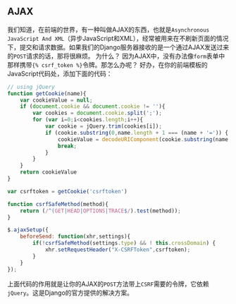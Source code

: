 ## AJAX

我们知道，在前端的世界，有一种叫做AJAX的东西，也就是`Asynchronous JavaScript And XML`（异步JavaScript和XML），经常被用来在不刷新页面的情况下，提交和请求数据。如果我们的Django服务器接收的是一个通过AJAX发送过来的`POST`请求的话，那将很麻烦。
为什么？ 因为AJAX中，没有办法像`form`表单中那样携带`{% csrf_token %}`令牌。那怎么办呢？
好办，在你的前端模板的JavaScript代码处，添加下面的代码：
```javascript
// using jQuery
function getCookie(name){
    var cookieValue = null;
    if (document.cookie && document.cookie != ''){
        var cookies = document.cookie.split(';');
        for (var i=0;i<cookies.length;i++){
            var cookie = jQuery.trim(cookies[i]);
            if (cookie.substring(0,name.length + 1 === (name + '=')) {
                cookieValue = decodeURIComponent(cookie.substring(name.length + 1));
                break;
            }
        }
    }
    return cookieValue
}

var csrftoken = getCookie('csrftoken')

function csrfSafeMethod(method){
    return (/^(GET|HEAD|OPTIONS|TRACE$/).test(method));
}

$.ajaxSetup({
    beforeSend: function(xhr,settings){
        if(!csrfSafeMethod(settings.type) && ! this.crossDomain) {
            xhr.setRequestHeader("X-CSRFToken",csrftoken);
        }
    }
});
```
上面代码的作用就是让你的AJAX的`POST`方法带上`CSRF`需要的令牌，它依赖`jQuery`。这是Django的官方提供的解决方案。